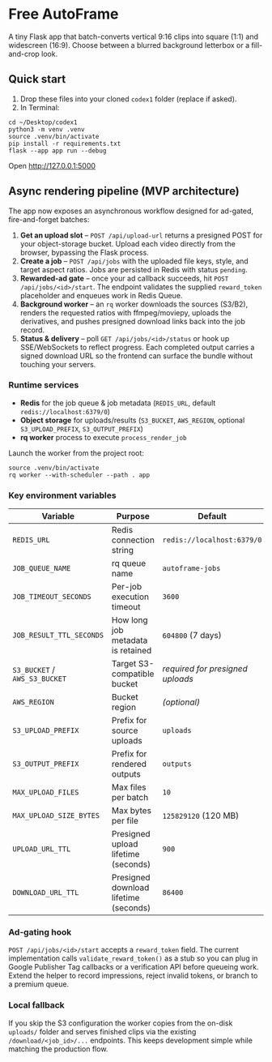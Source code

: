 # Free AutoFrame
A tiny Flask app that batch-converts vertical 9:16 clips into square (1:1) and widescreen (16:9).
Choose between a blurred background letterbox or a fill-and-crop look.

## Quick start
1) Drop these files into your cloned `codex1` folder (replace if asked).
2) In Terminal:
```
cd ~/Desktop/codex1
python3 -m venv .venv
source .venv/bin/activate
pip install -r requirements.txt
flask --app app run --debug
```
Open http://127.0.0.1:5000

## Async rendering pipeline (MVP architecture)
The app now exposes an asynchronous workflow designed for ad-gated, fire-and-forget batches:

1. **Get an upload slot** – `POST /api/upload-url` returns a presigned POST for your object-storage bucket. Upload each video directly from the browser, bypassing the Flask process.
2. **Create a job** – `POST /api/jobs` with the uploaded file keys, style, and target aspect ratios. Jobs are persisted in Redis with status `pending`.
3. **Rewarded-ad gate** – once your ad callback succeeds, hit `POST /api/jobs/<id>/start`. The endpoint validates the supplied `reward_token` placeholder and enqueues work in Redis Queue.
4. **Background worker** – an `rq` worker downloads the sources (S3/B2), renders the requested ratios with ffmpeg/moviepy, uploads the derivatives, and pushes presigned download links back into the job record.
5. **Status & delivery** – poll `GET /api/jobs/<id>/status` or hook up SSE/WebSockets to reflect progress. Each completed output carries a signed download URL so the frontend can surface the bundle without touching your servers.

### Runtime services
- **Redis** for the job queue & job metadata (`REDIS_URL`, default `redis://localhost:6379/0`)
- **Object storage** for uploads/results (`S3_BUCKET`, `AWS_REGION`, optional `S3_UPLOAD_PREFIX`, `S3_OUTPUT_PREFIX`)
- **rq worker** process to execute `process_render_job`

Launch the worker from the project root:
```
source .venv/bin/activate
rq worker --with-scheduler --path . app
```

### Key environment variables
| Variable | Purpose | Default |
| --- | --- | --- |
| `REDIS_URL` | Redis connection string | `redis://localhost:6379/0` |
| `JOB_QUEUE_NAME` | rq queue name | `autoframe-jobs` |
| `JOB_TIMEOUT_SECONDS` | Per-job execution timeout | `3600` |
| `JOB_RESULT_TTL_SECONDS` | How long job metadata is retained | `604800` (7 days) |
| `S3_BUCKET` / `AWS_S3_BUCKET` | Target S3-compatible bucket | _required for presigned uploads_ |
| `AWS_REGION` | Bucket region | _(optional)_ |
| `S3_UPLOAD_PREFIX` | Prefix for source uploads | `uploads` |
| `S3_OUTPUT_PREFIX` | Prefix for rendered outputs | `outputs` |
| `MAX_UPLOAD_FILES` | Max files per batch | `10` |
| `MAX_UPLOAD_SIZE_BYTES` | Max bytes per file | `125829120` (120 MB) |
| `UPLOAD_URL_TTL` | Presigned upload lifetime (seconds) | `900` |
| `DOWNLOAD_URL_TTL` | Presigned download lifetime (seconds) | `86400` |

### Ad-gating hook
`POST /api/jobs/<id>/start` accepts a `reward_token` field. The current implementation calls `validate_reward_token()` as a stub so you can plug in Google Publisher Tag callbacks or a verification API before queueing work. Extend the helper to record impressions, reject invalid tokens, or branch to a premium queue.

### Local fallback
If you skip the S3 configuration the worker copies from the on-disk `uploads/` folder and serves finished clips via the existing `/download/<job_id>/...` endpoints. This keeps development simple while matching the production flow.
